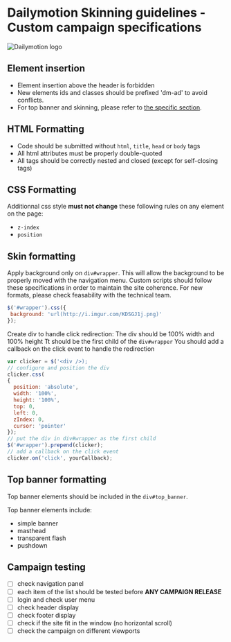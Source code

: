 Dailymotion Skinning guidelines - Custom campaign specifications
==============================
![Dailymotion logo](http://www.underconsideration.com/brandnew/archives/dailymotion_logo_detail.png)

Element insertion
--------------------------
- Element insertion above the header is forbidden
- New elements ids and classes should be prefixed 'dm-ad' to avoid conflicts.
- For top banner and skinning, please refer to [the specific section](#top-banner-formatting).

HTML Formatting
----------------------------
- Code should be submitted without ```html```, ```title```, ```head``` or ```body``` tags
- All html attributes must be properly double-quoted
- All tags should be correctly nested and closed (except for self-closing tags)

CSS Formatting
------------------
Additionnal css style **must not change** these following rules on any element on the page:
- ```z-index```
- ```position```

Skin formatting
----------------------
Apply background only on ```div#wrapper```. This will allow the background to be properly moved with the navigation menu.
Custom scripts should follow these specifications in order to maintain the site coherence. For new formats, please check feasability with the technical team.

```javascript
$('#wrapper').css({
 background: 'url(http://i.imgur.com/KDSGJ1j.png)'
});
```
Create div to handle click redirection:
The div should be 100% width and 100% height
Tt should be the first child of the ```div#wrapper```
You should add a callback on the click event to handle the redirection

```javascript
var clicker = $('<div />);
// configure and position the div
clicker.css(
{
  position: 'absolute',
  width: '100%',
  height: '100%',
  top: 0,
  left: 0,
  zIndex: 0,
  cursor: 'pointer'
});
// put the div in div#wrapper as the first child
$('#wrapper').prepend(clicker);
// add a callback on the click event
clicker.on('click', yourCallback);
```

Top banner formatting
---------------------------
Top banner elements should be included in the ```div#top_banner```.

Top banner elements include:
- simple banner
- masthead
- transparent flash
- pushdown

Campaign testing
------------------------
- [ ] check navigation panel
- [ ] each item of the list should be tested before **ANY CAMPAIGN RELEASE**
- [ ] login and check user menu
- [ ] check header display
- [ ] check footer display
- [ ] check if the site fit in the window (no horizontal scroll)
- [ ] check the campaign on different viewports
